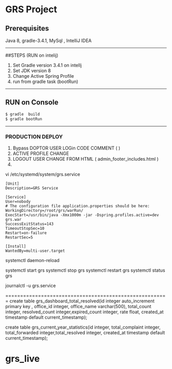 # **GRS Project**


 
## **Prerequisites**

 Java 8, gradle-3.4.1, MySql , IntelliJ IDEA

---
##STEPS (RUN on intelij)

1. Set Gradle version  3.4.1 on intelIj
2. Set JDK version 8
3. Change Active Spring Profile
4. run from gradle task (bootRun)

---


 ## **RUN on Console**

```sh
$ gradle  build
$ gradle bootRun

```
---
  ### **PRODUCTION DEPLOY**
  1. Bypass DOPTOR  USER LOGin CODE COMMENT ( )
  2. ACTIVE PROFILE CHANGE
  3. LOGOUT USER CHANGE FROM HTML  ( admin_footer_includes.html ) 
  4. 



vi /etc/systemd/system/grs.service
```
[Unit]
Description=GRS Service

[Service]
User=nobody
# The configuration file application.properties should be here:
WorkingDirectory=/root/grs/warRun/
ExecStart=/usr/bin/java -Xmx1000m -jar -Dspring.profiles.active=dev grs.war
SuccessExitStatus=143
TimeoutStopSec=10
Restart=on-failure
RestartSec=5

[Install]
WantedBy=multi-user.target

```

systemctl daemon-reload

systemctl start grs
systemctl stop grs
systemctl restart grs
systemctl status grs


journalctl -u grs.service


=======================================================
create table grs_dashboard_total_resolved(id integer auto_increment primary key , office_id integer, office_name varchar(500), total_count integer, resolved_count integer,expired_count integer, rate float, created_at timestamp default current_timestamp);

create table grs_current_year_statistics(id integer, total_complaint integer, total_forwarded integer,total_resolved integer, created_at timestamp default current_timestamp);



# grs_live
